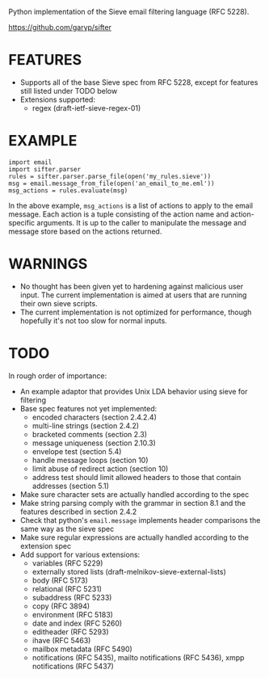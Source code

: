 Python implementation of the Sieve email filtering language (RFC 5228).

https://github.com/garyp/sifter


FEATURES
========

- Supports all of the base Sieve spec from RFC 5228, except for features still
  listed under TODO below
- Extensions supported:
    - regex (draft-ietf-sieve-regex-01)


EXAMPLE
=======

    import email
    import sifter.parser
    rules = sifter.parser.parse_file(open('my_rules.sieve'))
    msg = email.message_from_file(open('an_email_to_me.eml'))
    msg_actions = rules.evaluate(msg)

In the above example, `msg_actions` is a list of actions to apply to the email
message. Each action is a tuple consisting of the action name and
action-specific arguments. It is up to the caller to manipulate the message and
message store based on the actions returned.


WARNINGS
========

- No thought has been given yet to hardening against malicious user input. The
  current implementation is aimed at users that are running their own sieve
  scripts.
- The current implementation is not optimized for performance, though hopefully
  it's not too slow for normal inputs.


TODO
====

In rough order of importance:

- An example adaptor that provides Unix LDA behavior using sieve for filtering
- Base spec features not yet implemented:
    - encoded characters (section 2.4.2.4)
    - multi-line strings (section 2.4.2)
    - bracketed comments (section 2.3)
    - message uniqueness (section 2.10.3)
    - envelope test (section 5.4)
    - handle message loops (section 10)
    - limit abuse of redirect action (section 10)
    - address test should limit allowed headers to those that contain addresses
      (section 5.1)
- Make sure character sets are actually handled according to the spec
- Make string parsing comply with the grammar in section 8.1 and the features
  described in section 2.4.2
- Check that python's `email.message` implements header comparisons the same
  way as the sieve spec
- Make sure regular expressions are actually handled according to the extension
  spec
- Add support for various extensions:
    - variables (RFC 5229)
    - externally stored lists (draft-melnikov-sieve-external-lists)
    - body (RFC 5173)
    - relational (RFC 5231)
    - subaddress (RFC 5233)
    - copy (RFC 3894)
    - environment (RFC 5183)
    - date and index (RFC 5260)
    - editheader (RFC 5293)
    - ihave (RFC 5463)
    - mailbox metadata (RFC 5490)
    - notifications (RFC 5435), mailto notifications (RFC 5436), xmpp
      notifications (RFC 5437)

